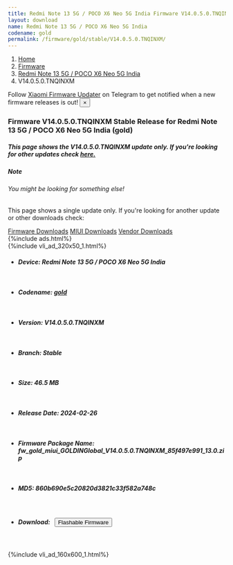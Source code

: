 ```yaml
---
title: Redmi Note 13 5G / POCO X6 Neo 5G India Firmware V14.0.5.0.TNQINXM Update
layout: download
name: Redmi Note 13 5G / POCO X6 Neo 5G India
codename: gold
permalink: /firmware/gold/stable/V14.0.5.0.TNQINXM/
---
```

<nav aria-label="breadcrumb">
    <ol class="breadcrumb">
        <li class="breadcrumb-item"><a href="/">Home</a></li>
        <li class="breadcrumb-item"><a href="/firmware/">Firmware</a></li>
        <li class="breadcrumb-item"><a href="/firmware/gold/">Redmi Note 13 5G / POCO X6 Neo 5G India</a></li>
        <li class="breadcrumb-item active" aria-current="page">V14.0.5.0.TNQINXM</li>
    </ol>
</nav>
<div class="alert alert-primary alert-dismissible fade show" role="alert">
    Follow <a href="https://t.me/XiaomiFirmwareUpdater" class="alert-link">Xiaomi Firmware Updater</a> on Telegram to get
    notified when a new firmware releases is out!
    <button type="button" class="close" data-dismiss="alert" aria-label="Close">
        <span aria-hidden="true">&times;</span>
    </button>
</div>
<div class="col-12 mx-auto">
    <h3 class="title bg-light p-2 rounded">Firmware V14.0.5.0.TNQINXM Stable Release for Redmi Note 13 5G / POCO X6 Neo 5G India (gold)</h3>
    <h5>This page shows the V14.0.5.0.TNQINXM update only. If you're looking for other updates check
        <a href="/firmware/gold/">here.</a></h5>
    <div class="card">
        <div class="card-body">
            <h5 class="card-title">Note</h5>
            <h6 class="card-subtitle mb-2 text-muted">You might be looking for something else!</h6>
            <p class="card-text">This page shows a single update only.
                If you're looking for another update or other downloads check:</p>
            <a href="/firmware/" class="card-link">Firmware Downloads</a>
            <a href="/miui/" class="card-link">MIUI Downloads</a>
            <a href="/vendor/" class="card-link">Vendor Downloads</a>
        </div>
    </div>
    {%include ads.html%}
    <div class="row justify-content-center">
        <div class="col-10" id="downloads">
                    <div class="card card-body">
            {%include vli_ad_320x50_1.html%}
            <ul class="list-unstyled">
                <li style="padding-bottom: 10px;">
                    <h5><b>Device: </b>Redmi Note 13 5G / POCO X6 Neo 5G India</h5>
                </li>
                <li style="padding-bottom: 10px;">
                    <h5><b>Codename: </b> <a href="/firmware/gold/" target="_blank">gold</a> </h5>
                </li>
                <li style="padding-bottom: 10px;">
                    <h5><b>Version: </b>V14.0.5.0.TNQINXM</h5>
                </li>
                <li style="padding-bottom: 10px;">
                    <h5><b>Branch: </b>Stable</h5>
                </li>
                <li style="padding-bottom: 10px;">
                    <h5><b>Size: </b>46.5 MB</h5>
                </li>
                <li style="padding-bottom: 10px;">
                    <h5><b>Release Date: </b>2024-02-26</h5>
                </li>
                <li style="padding-bottom: 10px;">
                    <h5><b>Firmware Package Name: </b><span id="filename" class="text-dark">fw_gold_miui_GOLDINGlobal_V14.0.5.0.TNQINXM_85f497e991_13.0.zip</span></h5>
                </li>
                <li style="padding-bottom: 10px;">
                    <h5><b>MD5: </b><span id="md5" class="text-muted">860b690e5c20820d3821c33f582a748c</span></h5>
                </li>
                <li style="padding-bottom: 10px;">
                    <h5><b>Download: </b><button type="button" id="download" class="btn btn-primary"
                    style="margin: 7px;" onclick="redirect('fw_gold_miui_GOLDINGlobal_V14.0.5.0.TNQINXM_85f497e991_13.0.zip'); return false;"><i class="fa fa-download"></i> Flashable Firmware</button></h5>
                </li>
            </ul>
        </div>
        </div>
        {%include vli_ad_160x600_1.html%}
    </div>
</div>
